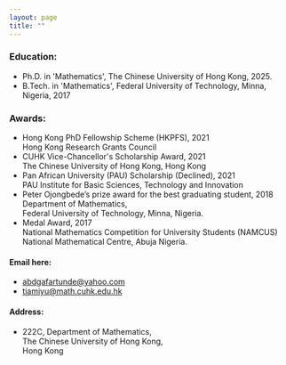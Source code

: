 ```yaml
---
layout: page
title: ""
---
```

### Education:
- Ph.D. in 'Mathematics', The Chinese University of Hong Kong, 2025. 
- B.Tech. in 'Mathematics', Federal University of Technology, Minna, Nigeria, 2017

### Awards:
- Hong Kong PhD Fellowship Scheme (HKPFS), 2021 \
  Hong Kong Research Grants Council
- CUHK Vice-Chancellor's Scholarship Award, 2021 \
  The Chinese University of Hong Kong, Hong Kong
- Pan African University (PAU) Scholarship (Declined), 2021 \
  PAU Institute for Basic Sciences, Technology and Innovation
- Peter Ojongbede’s prize award for the best graduating student, 2018 \
  Department of Mathematics, \
  Federal University of Technology, Minna, Nigeria.
- Medal Award, 2017 \
  National Mathematics Competition for University Students (NAMCUS) \
  National Mathematical Centre, Abuja Nigeria.

#### Email here: 
- abdgafartunde@yahoo.com
- tiamiyu@math.cuhk.edu.hk

#### Address:
- 222C, Department of Mathematics, \
The Chinese University of Hong Kong, \
Hong Kong
